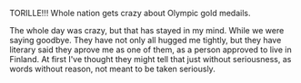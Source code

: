 TORILLE!!!
Whole nation gets crazy about Olympic gold medails. 

The whole day was crazy, but that has stayed in my mind. While we were saying goodbye. They have not only all hugged me tightly, but they have literary said they aprove me as one of them, as a person approved to live in Finland. At first I've thought they might tell that just without seriousness, as words without reason, not meant to be taken seriously. 
